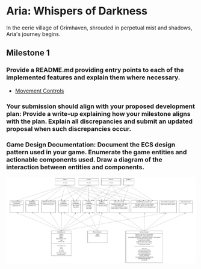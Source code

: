 # Aria: Whispers of Darkness
In the eerie village of Grimhaven, shrouded in perpetual mist and shadows, Aria's journey begins. 

## Milestone 1
### Provide a README.md providing entry points to each of the implemented features and explain them where necessary.
- [Movement Controls](https://github.students.cs.ubc.ca/CPSC427-2023W-T1/Team06Aria/blob/0d59974eadc6cf1e6482af4443dfe1ed5fba9fb9/src/world_system.cpp#L270)

### Your submission should align with your proposed development plan: Provide a write-up explaining how your milestone aligns with the plan. Explain all discrepancies and submit an updated proposal when such discrepancies occur.

### Game Design Documentation: Document the ECS design pattern used in your game. Enumerate the game entities and actionable components used. Draw a diagram of the interaction between entities and components.
![ECS diagram](docu\images\M1_ECS_diagram.png)